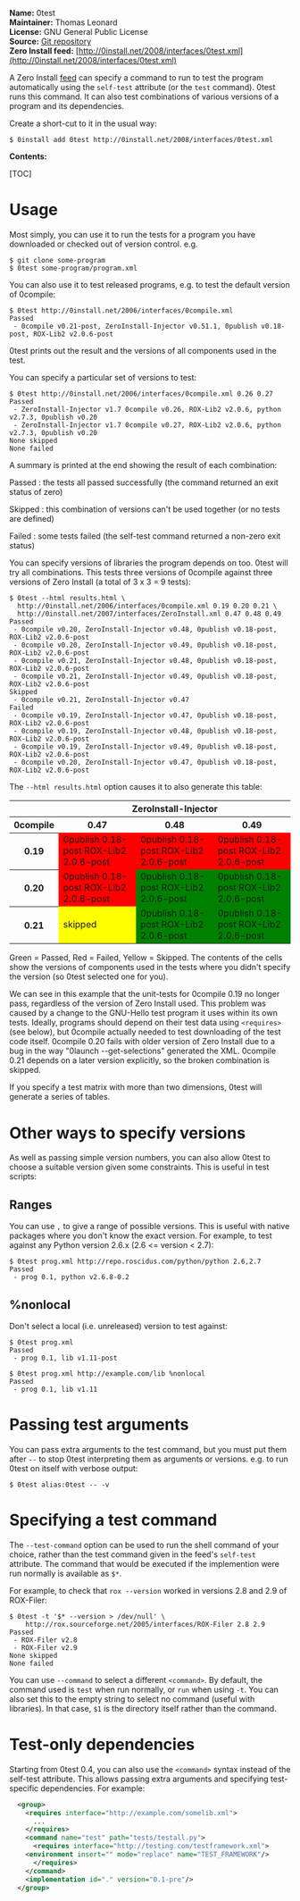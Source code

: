 **Name:** 0test  
**Maintainer:** Thomas Leonard  
**License:** GNU General Public License  
**Source:** [Git repository](http://repo.or.cz/w/0test.git)  
**Zero Install feed:** [http://0install.net/2008/interfaces/0test.xml](http://0install.net/2008/interfaces/0test.xml)

A Zero Install [feed](../specifications/feed.md) can specify a command to run to test the program automatically using the `self-test` attribute (or the `test` command). 0test runs this command. It can also test combinations of various versions of a program and its dependencies.

Create a short-cut to it in the usual way:

```shell
$ 0install add 0test http://0install.net/2008/interfaces/0test.xml
```

**Contents:**

[TOC]

# Usage

Most simply, you can use it to run the tests for a program you have downloaded or checked out of version control. e.g.

```shell
$ git clone some-program
$ 0test some-program/program.xml
```

You can also use it to test released programs, e.g. to test the default version of 0compile:

```shell
$ 0test http://0install.net/2006/interfaces/0compile.xml
Passed
 - 0compile v0.21-post, ZeroInstall-Injector v0.51.1, 0publish v0.18-post, ROX-Lib2 v2.0.6-post
```

0test prints out the result and the versions of all components used in the test.

You can specify a particular set of versions to test:

```shell
$ 0test http://0install.net/2006/interfaces/0compile.xml 0.26 0.27
Passed
 - ZeroInstall-Injector v1.7 0compile v0.26, ROX-Lib2 v2.0.6, python v2.7.3, 0publish v0.20
 - ZeroInstall-Injector v1.7 0compile v0.27, ROX-Lib2 v2.0.6, python v2.7.3, 0publish v0.20
None skipped
None failed
```

A summary is printed at the end showing the result of each combination:

Passed
: the tests all passed successfully (the command returned an exit status of zero)

Skipped
: this combination of versions can't be used together (or no tests are defined)

Failed
: some tests failed (the self-test command returned a non-zero exit status)

You can specify versions of libraries the program depends on too. 0test will try all combinations. This tests three versions of 0compile against three versions of Zero Install (a total of 3 x 3 = 9 tests):

```shell
$ 0test --html results.html \
  http://0install.net/2006/interfaces/0compile.xml 0.19 0.20 0.21 \
  http://0install.net/2007/interfaces/ZeroInstall.xml 0.47 0.48 0.49
Passed
 - 0compile v0.20, ZeroInstall-Injector v0.48, 0publish v0.18-post, ROX-Lib2 v2.0.6-post
 - 0compile v0.20, ZeroInstall-Injector v0.49, 0publish v0.18-post, ROX-Lib2 v2.0.6-post
 - 0compile v0.21, ZeroInstall-Injector v0.48, 0publish v0.18-post, ROX-Lib2 v2.0.6-post
 - 0compile v0.21, ZeroInstall-Injector v0.49, 0publish v0.18-post, ROX-Lib2 v2.0.6-post
Skipped
 - 0compile v0.21, ZeroInstall-Injector v0.47
Failed
 - 0compile v0.19, ZeroInstall-Injector v0.47, 0publish v0.18-post, ROX-Lib2 v2.0.6-post
 - 0compile v0.19, ZeroInstall-Injector v0.48, 0publish v0.18-post, ROX-Lib2 v2.0.6-post
 - 0compile v0.19, ZeroInstall-Injector v0.49, 0publish v0.18-post, ROX-Lib2 v2.0.6-post
 - 0compile v0.20, ZeroInstall-Injector v0.47, 0publish v0.18-post, ROX-Lib2 v2.0.6-post
```

The `--html results.html` option causes it to also generate this table:

<table>
  <tr>
     <th/>
     <th colspan="3">ZeroInstall-Injector</th>
  </tr>
  <tr>
     <th>0compile</th>
     <th>0.47</th>
     <th>0.48</th>
     <th>0.49</th>
  </tr>
  <tr>
     <th>0.19</th>
     <td style="background:red">0publish 0.18-post ROX-Lib2 2.0.6-post</td>
     <td style="background:red">0publish 0.18-post ROX-Lib2 2.0.6-post</td>
     <td style="background:red">0publish 0.18-post ROX-Lib2 2.0.6-post</td>
  </tr>
  <tr>
     <th>0.20</th>
     <td style="background:red">0publish 0.18-post ROX-Lib2 2.0.6-post</td>
     <td style="background:green">0publish 0.18-post ROX-Lib2 2.0.6-post</td>
     <td style="background:green">0publish 0.18-post ROX-Lib2 2.0.6-post</td>
  </tr>
  <tr>
     <th>0.21</th>
     <td style="background:yellow">skipped</td>
     <td style="background:green">0publish 0.18-post ROX-Lib2 2.0.6-post</td>
     <td style="background:green">0publish 0.18-post ROX-Lib2 2.0.6-post</td>
  </tr>
</table>

Green = Passed, Red = Failed, Yellow = Skipped. The contents of the cells show the versions of components used in the tests where you didn't specify the version (so 0test selected one for you).

We can see in this example that the unit-tests for 0compile 0.19 no longer pass, regardless of the version of Zero Install used. This problem was caused by a change to the GNU-Hello test program it uses within its own tests. Ideally, programs should depend on their test data using `<requires>` (see below), but 0compile actually needed to test downloading of the test code itself. 0compile 0.20 fails with older version of Zero Install due to a bug in the way "0launch --get-selections" generated the XML. 0compile 0.21 depends on a later version explicitly, so the broken combination is skipped.

If you specify a test matrix with more than two dimensions, 0test will generate a series of tables.

# Other ways to specify versions

As well as passing simple version numbers, you can also allow 0test to choose a suitable version given some constraints. This is useful in test scripts:

## Ranges

You can use `,` to give a range of possible versions. This is useful with native packages where you don't know the exact version. For example, to test against any Python version 2.6.x (2.6 <= version < 2.7):

```shell
$ 0test prog.xml http://repo.roscidus.com/python/python 2.6,2.7
Passed
 - prog 0.1, python v2.6.8-0.2
```

## %nonlocal

Don't select a local (i.e. unreleased) version to test against:

```shell
$ 0test prog.xml
Passed
 - prog 0.1, lib v1.11-post

$ 0test prog.xml http://example.com/lib %nonlocal
Passed
 - prog 0.1, lib v1.11
```

# Passing test arguments

You can pass extra arguments to the test command, but you must put them after `--` to stop 0test interpreting them as arguments or versions. e.g. to run 0test on itself with verbose output:

```shell
$ 0test alias:0test -- -v
```

# Specifying a test command

The `--test-command` option can be used to run the shell command of your choice, rather than the test command given in the feed's `self-test` attribute. The command that would be executed if the implemention were run normally is available as `$*`.

For example, to check that `rox --version` worked in versions 2.8 and 2.9 of ROX-Filer:

```shell
$ 0test -t '$* --version > /dev/null' \
    http://rox.sourceforge.net/2005/interfaces/ROX-Filer 2.8 2.9
Passed
 - ROX-Filer v2.8
 - ROX-Filer v2.9
None skipped
None failed
```

You can use `--command` to select a different `<command>`. By default, the command used is `test` when run normally, or `run` when using `-t`. You can also set this to the empty string to select no command (useful with libraries). In that case, `$1` is the directory itself rather than the command.

# Test-only dependencies

Starting from 0test 0.4, you can also use the `<command>` syntax instead of the self-test attribute. This allows passing extra arguments and specifying test-specific dependencies. For example:

```xml
  <group>
    <requires interface="http://example.com/somelib.xml">
      ...
    </requires>
    <command name="test" path="tests/testall.py">
      <requires interface="http://testing.com/testframework.xml">
	<environment insert="" mode="replace" name="TEST_FRAMEWORK"/>
      </requires>
    </command>
    <implementation id="." version="0.1-pre"/>
  </group>
```
